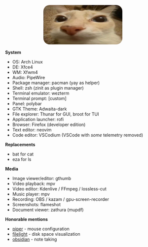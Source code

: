 <div align="center">
	<img src="./logo.webp" style="border-radius:20px" />
</div>

**System**
- OS:                   Arch Linux
- DE:                   Xfce4
- WM:                   Xfwm4
- Audio:                PipeWire
- Package manager:      pacman (yay as helper)
- Shell:                zsh (zinit as plugin manager)
- Terminal emulator:    wezterm
- Terminal prompt:      \[custom\]
- Panel:                polybar
- GTK Theme:            Adwaita-dark
- File explorer:        Thunar for GUI, broot for TUI
- Application launcher: rofi
- Browser:              Firefox (developer edition)
- Text editor:          neovim
- Code editor:          VSCodium (VSCode with *some* telemetry removed)

**Replacements**
- bat for cat
- eza for ls

**Media**
- Image viewer/editor:  gthumb
- Video playback:       mpv
- Video editor:         Kdenlive / FFmpeg / lossless-cut
- Music player:         mpv
- Recording:            OBS / kazam / gpu-screen-recorder
- Screenshots:          flameshot
- Document viewer:      zathura (mupdf)

**Honorable mentions**
- [piper](https://github.com/libratbag/piper)   - mouse configuration
- [filelight](https://github.com/KDE/filelight) - disk space visualization
- [obsidian](https://obsidian.md/)              - note taking
